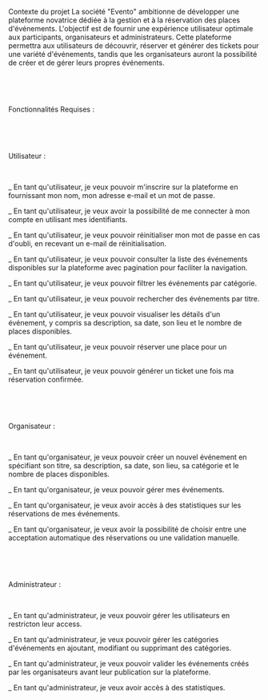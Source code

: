 Contexte du projet
La société "Evento" ambitionne de développer une plateforme novatrice dédiée à la gestion et à la réservation des places d'événements. L'objectif est de fournir une expérience utilisateur optimale aux participants, organisateurs et administrateurs. Cette plateforme permettra aux utilisateurs de découvrir, réserver et générer des tickets pour une variété d'événements, tandis que les organisateurs auront la possibilité de créer et de gérer leurs propres événements.

​

​

Fonctionnalités Requises :

​

​

Utilisateur :

​

_ En tant qu'utilisateur, je veux pouvoir m'inscrire sur la plateforme en fournissant mon nom, mon adresse e-mail et un mot de passe.

_ En tant qu'utilisateur, je veux avoir la possibilité de me connecter à mon compte en utilisant mes identifiants.

_ En tant qu'utilisateur, je veux pouvoir réinitialiser mon mot de passe en cas d'oubli, en recevant un e-mail de réinitialisation.

_ En tant qu'utilisateur, je veux pouvoir consulter la liste des événements disponibles sur la plateforme avec pagination pour faciliter la navigation.

_ En tant qu'utilisateur, je veux pouvoir filtrer les événements par catégorie.

_ En tant qu'utilisateur, je veux pouvoir rechercher des événements par titre.

_ En tant qu'utilisateur, je veux pouvoir visualiser les détails d'un événement, y compris sa description, sa date, son lieu et le nombre de places disponibles.

_ En tant qu'utilisateur, je veux pouvoir réserver une place pour un événement.

_ En tant qu'utilisateur, je veux pouvoir générer un ticket une fois ma réservation confirmée.

​

​

Organisateur :

​

_ En tant qu'organisateur, je veux pouvoir créer un nouvel événement en spécifiant son titre, sa description, sa date, son lieu, sa catégorie et le nombre de places disponibles.

_ En tant qu'organisateur, je veux pouvoir gérer mes événements.

_ En tant qu'organisateur, je veux avoir accès à des statistiques sur les réservations de mes événements.

_ En tant qu'organisateur, je veux avoir la possibilité de choisir entre une acceptation automatique des réservations ou une validation manuelle.

​

​

Administrateur :

​

_ En tant qu'administrateur, je veux pouvoir gérer les utilisateurs en restricton leur access.

_ En tant qu'administrateur, je veux pouvoir gérer les catégories d'événements en ajoutant, modifiant ou supprimant des catégories.

_ En tant qu'administrateur, je veux pouvoir valider les événements créés par les organisateurs avant leur publication sur la plateforme.

_ En tant qu'administrateur, je veux avoir accès à des statistiques.
